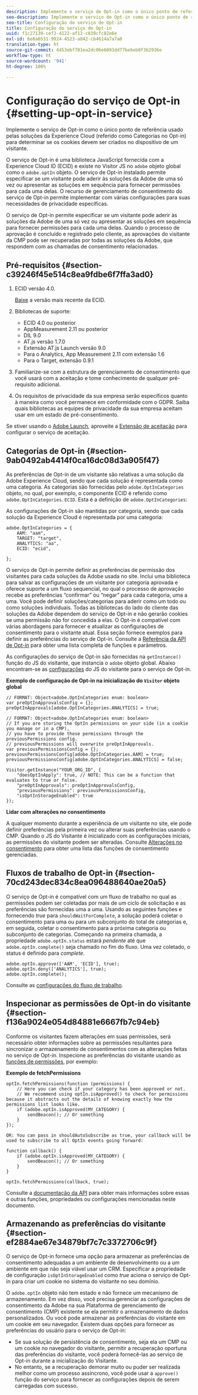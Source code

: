 ```yaml
---
description: Implemente o serviço de Opt-in como o único ponto de referência usado pelas soluções da Experience Cloud (referido como Categorias no Opt-in) para determinar se os cookies devem ser criados no dispositivo de um visitante.
seo-description: Implemente o serviço de Opt-in como o único ponto de referência usado pelas soluções da Experience Cloud (referido como Categorias no Opt-in) para determinar se os cookies devem ser criados no dispositivo de um visitante.
seo-title: Configuração do serviço de Opt-in
title: Configuração do serviço de Opt-in
uuid: f1c27139-cef2-4122-af12-c839cfc82e6e
exl-id: 6e8a6531-9924-4523-a842-cb4614a7a7a0
translation-type: ht
source-git-commit: 4453ebf701ea2dc06e6093dd77be6eb0f3b2936e
workflow-type: ht
source-wordcount: '941'
ht-degree: 100%

---
```


# Configuração do serviço de Opt-in {#setting-up-opt-in-service}

Implemente o serviço de Opt-in como o único ponto de referência usado pelas soluções da Experience Cloud (referido como Categorias no Opt-in) para determinar se os cookies devem ser criados no dispositivo de um visitante.

O serviço de Opt-in é uma biblioteca JavaScript fornecida com a Experience Cloud ID (ECID) e existe no Visitor JS no `adobe` objeto global como o `adobe.optIn` objeto. O serviço de Opt-in instalado permite especificar se um visitante pode aderir às soluções da Adobe de uma só vez ou apresentar as soluções em sequência para fornecer permissões para cada uma delas. O recurso de gerenciamento de consentimento do serviço de Opt-in permite implementar com várias configurações para suas necessidades de privacidade específicas.

O serviço de Opt-in permite especificar se um visitante pode aderir às soluções da Adobe de uma só vez ou apresentar as soluções em sequência para fornecer permissões para cada uma delas. Quando o processo de aprovação é concluído e registrado pelo cliente, as aprovações do visitante da CMP pode ser recuperadas por todas as soluções da Adobe, que respondem com as chamadas de consentimento relacionadas.

## Pré-requisitos {#section-c39246f45e514c8ea9fdbe6f7ffa3ad0}

1. ECID versão 4.0.

   [Baixe](https://github.com/Adobe-Marketing-Cloud/id-service/releases) a versão mais recente da ECID.

1. Bibliotecas de suporte:

   * ECID 4.0 ou posterior
   * AppMeasurement 2.11 ou posterior
   * DIL 9.0
   * AT.js versão 1.7.0
   * Extensão AT.js Launch versão 9.0
   * Para o Analytics, App Measurement 2.11 com extensão 1.6
   * Para o Target, extensão 0.9.1

1. Familiarize-se com a estrutura de gerenciamento de consentimento que você usará com a aceitação e tome conhecimento de qualquer pré-requisito adicional.

   <!--
   For IAB, see here for additional pre-reqs.
   -->

1. Os requisitos de privacidade da sua empresa serão específicos quanto à maneira como você permanece em conformidade com o GDPR. Saiba quais bibliotecas as equipes de privacidade da sua empresa aceitam usar em um estado de pré-consentimento.

Se stiver usando o [Adobe Launch](https://docs.adobe.com/content/help/pt-BR/launch/using/overview.html), aproveite a [Extensão de aceitação](../../implementation-guides/opt-in-service/launch.md) para configurar o serviço de aceitação.

## Categorias de Opt-in {#section-9ab0492ab4414f0ca16dc08d3a905f47}

As preferências de Opt-in de um visitante são relativas a uma solução da Adobe Experience Cloud, sendo que cada solução é representada como uma categoria. As categorias são fornecidas pelo `adobe.OptInCategories` objeto, no qual, por exemplo, o componente ECID é referido como `adobe.OptInCategories`. `ECID`. Esta é a definição de `adobe.OptInCategories`:

As configurações de Opt-in são mantidas por categoria, sendo que cada solução da Experience Cloud é representada por uma categoria:

```
adobe.OptInCategories = { 
    AAM: "aam", 
    TARGET: "target",  
    ANALYTICS: "aa", 
    ECID: "ecid", 
     
};
```

O serviço de Opt-in permite definir as preferências de permissão dos visitantes para cada soluções da Adobe usada no site. Inclui uma biblioteca para salvar as configurações de um visitante por categoria aprovada e oferece suporte a um fluxo sequencial, no qual o processo de aprovação recebe as preferências “confirmar” ou “negar” para cada categoria, uma a uma. Você pode definir soluções/categorias para aderir como um todo ou como soluções individuais. 
Todas as bibliotecas do lado do cliente das soluções da Adobe dependem do serviço de Opt-in e não gerarão cookies se uma permissão não for concedida a elas. O Opt-in é compatível com várias abordagens para fornecer e atualizar as configurações de consentimento para o visitante atual. Essa seção fornece exemplos para definir as preferências do serviço de Opt-in. Consulte a [Referência da API de Opt-in](../../implementation-guides/opt-in-service/api.md#reference-4f30152333dd4990ab10c1b8b82fc867) para obter uma lista completa de funções e parâmetros.

As configurações do serviço de Opt-in são fornecidas na `getInstance()` função do JS do visitante, que instancia o `adobe` objeto global. Abaixo encontram-se as [configurações](../../implementation-guides/opt-in-service/api.md#section-d66018342baf401389f248bb381becbf) do JS do visitante para o serviço de Opt-in.

**Exemplo de configuração de Opt-in na inicialização do `Visitor` objeto global**

```
// FORMAT: Object<adobe.OptInCategories enum: boolean> 
var preOptInApprovalsConfig = {}; 
preOptInApprovals[adobe.OptInCategories.ANALYTICS] = true; 
  
// FORMAT: Object<adobe.OptInCategories enum: boolean> 
// If you are storing the OptIn permissions on your side (in a cookie you manage or in a CMP), 
// you have to provide those permissions through the previousPermissions config. 
// previousPermissions will overwrite preOptInApprovals. 
var previousPermissionsConfig = {}; 
previousPermissionsConfig[adobe.OptInCategories.AAM] = true; 
previousPermissionsConfig[adobe.OptInCategories.ANALYTICS] = false; 
  
Visitor.getInstance("YOUR_ORG_ID", { 
    "doesOptInApply": true, // NOTE: This can be a function that evaluates to true or false. 
    "preOptInApprovals": preOptInApprovalsConfig, 
    "previousPermissions": previousPermissionsConfig, 
    "isOptInStorageEnabled": true 
});
```

**Lidar com alterações no consentimento**

A qualquer momento durante a experiência de um visitante no site, ele pode definir preferências pela primeira vez ou alterar suas preferências usando o CMP. Quando o JS do Visitante é inicializado com as configurações iniciais, as permissões do visitante podem ser alteradas. Consulte [Alterações no consentimento](../../implementation-guides/opt-in-service/api.md#section-c3d85403ff0d4394bd775c39f3d001fc) para obter uma lista das funções de consentimento gerenciadas.

<!--
<p> *** <b>sample code block </b>*** </p>
-->

## Fluxos de trabalho de Opt-in {#section-70cd243dec834c8ea096488640ae20a5}

O serviço de Opt-in é compatível com um fluxo de trabalho no qual as permissões podem ser coletadas por mais de um ciclo de solicitação e as preferências são fornecidas uma a uma. Usando as seguintes funções e fornecendo *true* para `shouldWaitForComplete`, a solução poderá coletar o consentimento para uma ou para um subconjunto do total de categorias e, em seguida, coletar o consentimento para a próxima categoria ou subconjunto de categorias. Começando na primeira chamada, a propriedade `adobe.optIn.status` estará *pendente* até que `adobe.optIn.complete()` seja chamado no fim do fluxo. Uma vez coletado, o status é definido para *complete*.

```
adobe.optIn.approve(['AAM', 'ECID'], true); 
adobe.optIn.deny(['ANALYTICS'], true); 
adobe.optIn.complete();
```

Consulte as [configurações do fluxo de trabalho](../../implementation-guides/opt-in-service/api.md#section-2c5adfa5459c4e72b96d2693123a53c2).

## Inspecionar as permissões de Opt-in do visitante {#section-f136a9024e054d84881e6667fb7c94eb}

Conforme os visitantes fazem alterações em suas permissões, será necessário obter informações sobre as permissões resultantes para sincronizar o armazenamento de consentimentos com as alterações feitas no serviço de Opt-in. Inspecione as preferências do visitante usando as [funções de permissões](../../implementation-guides/opt-in-service/api.md#section-7fe57279b5b44b4f8fe47e336df60155), por exemplo:

**Exemplo de fetchPermissions**

```
optIn.fetchPermissions(function (permissions) { 
    // Here you can check if your category has been approved or not. 
    // We recommend using optIn.isApproved() to check for permissions because it abstracts out the details of knowing exactly how the permissions list looks like. 
    if (adobe.optIn.isApproved(MY_CATEGORY) { 
        sendBeacon(); // Or something 
    } 
});

OR: You can pass in shouldAutoSubscribe as true, your callback will be used to subscribe to all OptIn events going forward:

function callback() { 
    if (adobe.optIn.isApproved(MY_CATEGORY) { 
        sendBeacon(); // Or something 
    } 
}

optIn.fetchPermissions(callback, true);
```

Consulte a [documentação da API](../../implementation-guides/opt-in-service/api.md#reference-4f30152333dd4990ab10c1b8b82fc867) para obter mais informações sobre essas e outras funções, propriedades ou configurações mencionadas neste documento.

## Armazenando as preferências do visitante {#section-ef2884ae67e34879bf7c7c3372706c9f}

O serviço de Opt-in fornece uma opção para armazenar as preferências de consentimento adequadas a um ambiente de desenvolvimento ou a um ambiente em que não seja viável usar um CRM. Especificar a propriedade de configuração `isOptInStorageEnabled` como *true* aciona o serviço de Opt-in para criar um cookie no sistema do visitante no seu domínio.

O `adobe.optIn` objeto não tem estado e não fornece um mecanismo de armazenamento. Em vez disso, você precisa gerenciar as configurações de consentimento da Adobe na sua Plataforma de gerenciamento de consentimento (CMP) existente se ela permitir o armazenamento de dados personalizados. Ou você pode armazenar as preferências do visitante em um cookie em seu navegador. Existem duas opções para fornecer as preferências do usuário para o serviço de Opt-in:

* Se sua solução de persistência de consentimento, seja ela um CMP ou um cookie no navegador do visitante, permitir a recuperação oportuna das preferências do visitante, você poderá fornecê-las ao serviço de Opt-in durante a inicialização do Visitante.
* No entanto, se a recuperação demorar muito ou puder ser realizada melhor como um processo assíncrono, você pode usar a `approve()` função do serviço para fornecer as configurações depois de serem carregadas com sucesso.
